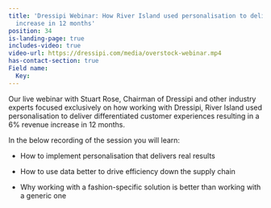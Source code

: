```yaml
---
title: 'Dressipi Webinar: How River Island used personalisation to deliver a 6% revenue
  increase in 12 months'
position: 34
is-landing-page: true
includes-video: true
video-url: https://dressipi.com/media/overstock-webinar.mp4
has-contact-section: true
Field name:
  Key: 
---
```


Our live webinar with Stuart Rose, Chairman of Dressipi and other industry experts focused exclusively on how working with Dressipi, River Island used personalisation to deliver differentiated customer experiences resulting in a 6% revenue increase in 12 months.

In the below recording of the session you will learn: 

* How to implement personalisation that delivers real results

* How to use data better to drive efficiency down the supply chain

* Why working with a fashion-specific solution is better than working with a generic one